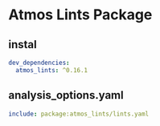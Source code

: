 # Atmos Lints Package

## instal

```yaml
dev_dependencies:
  atmos_lints: ^0.16.1
```

## analysis_options.yaml

```yaml
include: package:atmos_lints/lints.yaml
```
